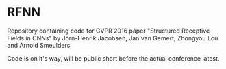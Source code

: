 # RFNN

Repository containing code for CVPR 2016 paper "Structured Receptive Fields in CNNs" by Jörn-Henrik Jacobsen, Jan van Gemert, Zhongyou Lou and Arnold Smeulders. 

Code is on it's way, will be public short before the actual conference latest.
